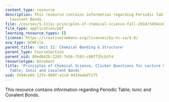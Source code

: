 ```yaml
---
content_type: resource
description: This resource contains information regarding Periodic Table; Ionic and
  Covalent Bonds.
file: /courses/5-111sc-principles-of-chemical-science-fall-2014/3494ce8b12fe8b0fa1c84433eebdf175_MIT5_111F14_Lec9Clkr.pdf
file_type: application/pdf
learning_resource_types: []
license: https://creativecommons.org/licenses/by-nc-sa/4.0/
ocw_type: OCWFile
parent_title: 'Unit II: Chemical Bonding & Structure'
parent_type: CourseSection
parent_uid: 89ed642b-2203-7e56-7593-c80ff35cb3f4
resourcetype: Document
title: 'Principles of Chemical Science, Clicker Questions for Lecture 9: Periodic
  Table; Ionic and Covalent Bonds'
uid: 3494ce8b-12fe-8b0f-a1c8-4433eebdf175
---
```

This resource contains information regarding Periodic Table; Ionic and Covalent Bonds.